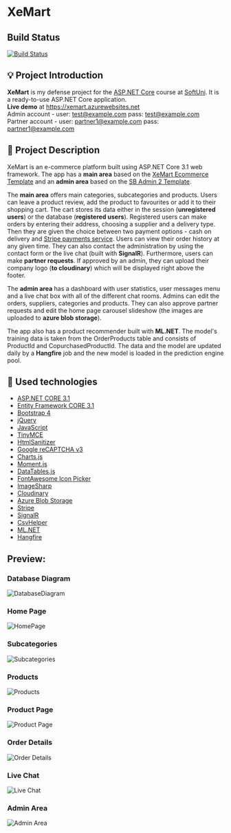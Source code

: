 # XeMart

## Build Status

[![Build Status](https://dev.azure.com/XeMart/XeMart/_apis/build/status/bchakarov.XeMart?branchName=main)](https://dev.azure.com/XeMart/XeMart/_build/latest?definitionId=1&branchName=main)

## :bulb: Project Introduction

**XeMart** is my defense project for the [ASP.NET Core](https://softuni.bg/trainings/3177/asp-dot-net-core-october-2020) course at [SoftUni](https://softuni.bg). It is a ready-to-use ASP.NET Core application.  
**Live demo** at https://xemart.azurewebsites.net  
Admin account - user: test@example.com pass: test@example.com  
Partner account - user: partner1@example.com pass: partner1@example.com

## :pencil: Project Description
XeMart is an e-commerce platform built using ASP.NET Core 3.1 web framework. The app has a **main area** based on the [XeMart Ecommerce Template](https://wrapbootstrap.com/theme/xemart-ecommerce-template-WB048930P)
and an **admin area** based on the [SB Admin 2 Template](https://startbootstrap.com/theme/sb-admin-2).

The **main area** offers main categories, subcategories and products. Users can leave a product review, add the product to favourites or add it to their shopping cart. The cart stores its data either in
the session (**unregistered users**) or the database (**registered users**). Registered users can make orders by entering their address, choosing a supplier and a delivery type. Then they are given the choice between
two payment options - cash on delivery and [Stripe payments service](https://stripe.com). Users can view their order history at any given time. They can also contact the administration by using the contact form or
the live chat (built with **SignalR**). Furthermore, users can make **partner requests**. If approved by an admin, they can upload their company logo (**to cloudinary**) which will be displayed right above the footer.

The **admin area** has a dashboard with user statistics, user messages menu and a live chat box with all of the different chat rooms. Admins can edit the orders, suppliers, categories and products.
They can also approve partner requests and edit the home page carousel slideshow (the images are uploaded to **azure blob storage**).

The app also has a product recommender built with **ML.NET**. The model's training data is taken from the OrderProducts table and consists of ProductId and CopurchasedProductId.
The data and the model are updated daily by a **Hangfire** job and the new model is loaded in the prediction engine pool.

## :hammer: Used technologies
* [ASP.NET CORE 3.1](https://dotnet.microsoft.com/download/dotnet-core/3.1)
* [Entity Framework CORE 3.1](https://docs.microsoft.com/en-us/ef/core/)
* [Bootstrap 4](https://getbootstrap.com/)
* [jQuery](https://github.com/jquery/jquery)
* [JavaScript](https://developer.mozilla.org/en-US/docs/Web/JavaScript)
* [TinyMCE](https://www.tiny.cloud/)
* [HtmlSanitizer](https://github.com/mganss/HtmlSanitizer)
* [Google reCAPTCHA v3](https://developers.google.com/recaptcha/docs/v3)
* [Charts.js](https://www.chartjs.org/)
* [Moment.js](https://momentjs.com/)
* [DataTables.js](https://datatables.net/)
* [FontAwesome Icon Picker](https://github.com/itsjavi/fontawesome-iconpicker)
* [ImageSharp](https://github.com/SixLabors/ImageSharp)
* [Cloudinary](https://cloudinary.com/documentation/dotnet_integration)
* [Azure Blob Storage](https://docs.microsoft.com/en-us/azure/storage/blobs/)
* [Stripe](https://stripe.com/docs)
* [SignalR](https://docs.microsoft.com/en-us/aspnet/signalr/overview/getting-started/introduction-to-signalr)
* [CsvHelper](https://joshclose.github.io/CsvHelper/getting-started)
* [ML.NET](https://dotnet.microsoft.com/apps/machinelearning-ai/ml-dotnet)
* [Hangfire](https://www.hangfire.io/)

## Preview:

### Database Diagram
![DatabaseDiagram](https://i.imgur.com/aw0scJt.png)

### Home Page
![HomePage](https://i.imgur.com/P4nAvSu.png)

### Subcategories
![Subcategories](https://i.imgur.com/0zebTuP.png)

### Products
![Products](https://i.imgur.com/vCxWycc.png)

### Product Page
![Product Page](https://i.imgur.com/4bCQw7P.png)

### Order Details
![Order Details](https://i.imgur.com/LKG116B.png)

### Live Chat
![Live Chat](https://i.imgur.com/d4h37xw.gif)

### Admin Area
![Admin Area](https://i.imgur.com/eQDUS7l.png)
